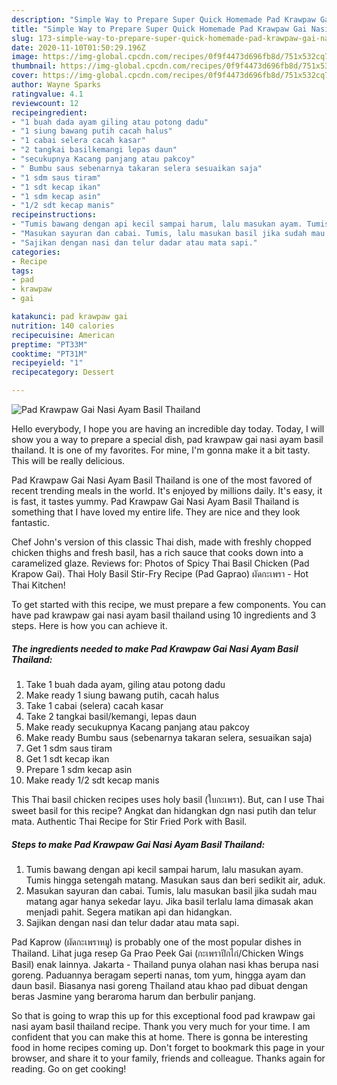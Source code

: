 ```yaml
---
description: "Simple Way to Prepare Super Quick Homemade Pad Krawpaw Gai Nasi Ayam Basil Thailand"
title: "Simple Way to Prepare Super Quick Homemade Pad Krawpaw Gai Nasi Ayam Basil Thailand"
slug: 173-simple-way-to-prepare-super-quick-homemade-pad-krawpaw-gai-nasi-ayam-basil-thailand
date: 2020-11-10T01:50:29.196Z
image: https://img-global.cpcdn.com/recipes/0f9f4473d696fb8d/751x532cq70/pad-krawpaw-gai-nasi-ayam-basil-thailand-foto-resep-utama.jpg
thumbnail: https://img-global.cpcdn.com/recipes/0f9f4473d696fb8d/751x532cq70/pad-krawpaw-gai-nasi-ayam-basil-thailand-foto-resep-utama.jpg
cover: https://img-global.cpcdn.com/recipes/0f9f4473d696fb8d/751x532cq70/pad-krawpaw-gai-nasi-ayam-basil-thailand-foto-resep-utama.jpg
author: Wayne Sparks
ratingvalue: 4.1
reviewcount: 12
recipeingredient:
- "1 buah dada ayam giling atau potong dadu"
- "1 siung bawang putih cacah halus"
- "1 cabai selera cacah kasar"
- "2 tangkai basilkemangi lepas daun"
- "secukupnya Kacang panjang atau pakcoy"
- " Bumbu saus sebenarnya takaran selera sesuaikan saja"
- "1 sdm saus tiram"
- "1 sdt kecap ikan"
- "1 sdm kecap asin"
- "1/2 sdt kecap manis"
recipeinstructions:
- "Tumis bawang dengan api kecil sampai harum, lalu masukan ayam. Tumis hingga setengah matang. Masukan saus dan beri sedikit air, aduk."
- "Masukan sayuran dan cabai. Tumis, lalu masukan basil jika sudah mau matang agar hanya sekedar layu. Jika basil terlalu lama dimasak akan menjadi pahit. Segera matikan api dan hidangkan."
- "Sajikan dengan nasi dan telur dadar atau mata sapi."
categories:
- Recipe
tags:
- pad
- krawpaw
- gai

katakunci: pad krawpaw gai 
nutrition: 140 calories
recipecuisine: American
preptime: "PT33M"
cooktime: "PT31M"
recipeyield: "1"
recipecategory: Dessert

---
```



![Pad Krawpaw Gai Nasi Ayam Basil Thailand](https://img-global.cpcdn.com/recipes/0f9f4473d696fb8d/751x532cq70/pad-krawpaw-gai-nasi-ayam-basil-thailand-foto-resep-utama.jpg)

Hello everybody, I hope you are having an incredible day today. Today, I will show you a way to prepare a special dish, pad krawpaw gai nasi ayam basil thailand. It is one of my favorites. For mine, I'm gonna make it a bit tasty. This will be really delicious.

Pad Krawpaw Gai Nasi Ayam Basil Thailand is one of the most favored of recent trending meals in the world. It's enjoyed by millions daily. It's easy, it is fast, it tastes yummy. Pad Krawpaw Gai Nasi Ayam Basil Thailand is something that I have loved my entire life. They are nice and they look fantastic.

Chef John&#39;s version of this classic Thai dish, made with freshly chopped chicken thighs and fresh basil, has a rich sauce that cooks down into a caramelized glaze. Reviews for: Photos of Spicy Thai Basil Chicken (Pad Krapow Gai). Thai Holy Basil Stir-Fry Recipe (Pad Gaprao) ผัดกะเพรา - Hot Thai Kitchen!


To get started with this recipe, we must prepare a few components. You can have pad krawpaw gai nasi ayam basil thailand using 10 ingredients and 3 steps. Here is how you can achieve it.

<!--inarticleads1-->

##### The ingredients needed to make Pad Krawpaw Gai Nasi Ayam Basil Thailand:

1. Take 1 buah dada ayam, giling atau potong dadu
1. Make ready 1 siung bawang putih, cacah halus
1. Take 1 cabai (selera) cacah kasar
1. Take 2 tangkai basil/kemangi, lepas daun
1. Make ready secukupnya Kacang panjang atau pakcoy
1. Make ready  Bumbu saus (sebenarnya takaran selera, sesuaikan saja)
1. Get 1 sdm saus tiram
1. Get 1 sdt kecap ikan
1. Prepare 1 sdm kecap asin
1. Make ready 1/2 sdt kecap manis


This Thai basil chicken recipes uses holy basil (ใบกะเพรา). But, can I use Thai sweet basil for this recipe? Angkat dan hidangkan dgn nasi putih dan telur mata. Authentic Thai Recipe for Stir Fried Pork with Basil. 

<!--inarticleads2-->

##### Steps to make Pad Krawpaw Gai Nasi Ayam Basil Thailand:

1. Tumis bawang dengan api kecil sampai harum, lalu masukan ayam. Tumis hingga setengah matang. Masukan saus dan beri sedikit air, aduk.
1. Masukan sayuran dan cabai. Tumis, lalu masukan basil jika sudah mau matang agar hanya sekedar layu. Jika basil terlalu lama dimasak akan menjadi pahit. Segera matikan api dan hidangkan.
1. Sajikan dengan nasi dan telur dadar atau mata sapi.


Pad Kaprow (ผัดกะเพราหมู) is probably one of the most popular dishes in Thailand. Lihat juga resep Ga Prao Peek Gai (กะเพราปีกไก่/Chicken Wings Basil) enak lainnya. Jakarta - Thailand punya olahan nasi khas berupa nasi goreng. Paduannya beragam seperti nanas, tom yum, hingga ayam dan daun basil. Biasanya nasi goreng Thailand atau khao pad dibuat dengan beras Jasmine yang beraroma harum dan berbulir panjang. 

So that is going to wrap this up for this exceptional food pad krawpaw gai nasi ayam basil thailand recipe. Thank you very much for your time. I am confident that you can make this at home. There is gonna be interesting food in home recipes coming up. Don't forget to bookmark this page in your browser, and share it to your family, friends and colleague. Thanks again for reading. Go on get cooking!
